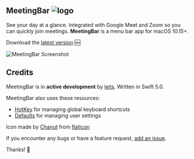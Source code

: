 ## MeetingBar ![logo](https://github.com/leits/MeetingBar/blob/master/MeetingBar/Assets.xcassets/AppIcon.appiconset/icon32.png) 

See your day at a glance. Integrated with Google Meet and Zoom so you can quickly join meetings. **MeetingBar** is a menu bar app for macOS 10.15+.

Download the [latest version](https://github.com/leits/MeetingBar/releases/latest/download/MeetingBar.dmg) :new:


![MeetingBar Screenshot](https://github.com/leits/MeetingBar/blob/master/screenshot.png)



## Credits

MeetingBar is in **active development** by [leits](https://github.com/leits). Written in Swift 5.0.

MeetingBar also uses these resources:
- [HotKey](https://github.com/soffes/HotKey) for managing global keyboard shortcuts
- [Defaults](https://github.com/sindresorhus/Defaults) for managing user settings

Icon made by [Chanut](https://www.flaticon.com/authors/chanut) from [flaticon](www.flaticon.com)

If you encounter any bugs or have a feature request, [add an issue](https://github.com/leits/MeetingBar/issues/new).

Thanks! :wave:
